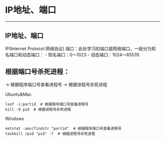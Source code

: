 # IP地址、端口
---
## IP地址、端口
IP(Internet Protocol 网络协议)
端口：此处学习的端口是网络端口，一般分为知名端口和动态端口：
    - 知名端口：0～1023
    - 动态端口：1024～65535

## 根据端口号杀死进程：

-> 根据程序端口号查看进程号
-> 根据进程号杀死进程

Ubuntu&Mac

```
lsof -i:portid  # 根据程序端口号查看进程号
kill -9 pid  # 根据进程号杀死进程

```

Windows



```
netstat -aon|findstr "portid"  # 根据程序端口号查看进程号
taskkill /pid "pid" -f  # 根据进程号杀死进程 

```

